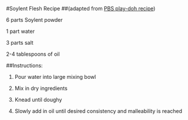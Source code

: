 #Soylent Flesh Recipe 
##(adapted from [PBS play-doh recipe](http://www.pbs.org/parents/crafts-for-kids/no-bake-play-dough/))

6 parts Soylent powder

1 part water

3 parts salt

2-4 tablespoons of oil


##Instructions:
1. Pour water into large mixing bowl

2. Mix in dry ingredients

3. Knead until doughy

4. Slowly add in oil until desired consistency and malleability is reached